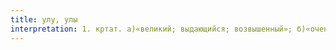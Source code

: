 ```yaml
---
title: улу, улы
interpretation: 1. кртат. а)«великий; выдающийся; возвышенный»; б)«очень большой, громадный»; 2. тюрк. а)«старший» (по возрасту); б)«взрослый, большой»; в)«сильный»; г)«крупный, важный»; 3. ср. огул*
---
```

